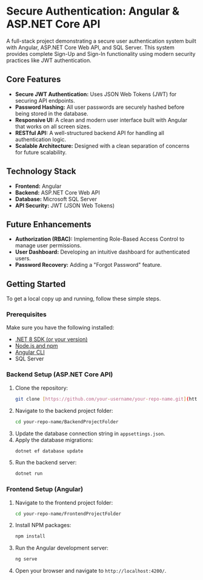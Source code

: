 # Secure Authentication: Angular & ASP.NET Core API


A full-stack project demonstrating a secure user authentication system built with Angular, ASP.NET Core Web API, and SQL Server. This system provides complete Sign-Up and Sign-In functionality using modern security practices like JWT authentication.

##  Core Features

* **Secure JWT Authentication:** Uses JSON Web Tokens (JWT) for securing API endpoints.
* **Password Hashing:** All user passwords are securely hashed before being stored in the database.
* **Responsive UI:** A clean and modern user interface built with Angular that works on all screen sizes.
* **RESTful API:** A well-structured backend API for handling all authentication logic.
* **Scalable Architecture:** Designed with a clean separation of concerns for future scalability.


##  Technology Stack

* **Frontend:** Angular
* **Backend:** ASP.NET Core Web API
* **Database:** Microsoft SQL Server
* **API Security:** JWT (JSON Web Tokens)

##  Future Enhancements

* **Authorization (RBAC):** Implementing Role-Based Access Control to manage user permissions.
* **User Dashboard:** Developing an intuitive dashboard for authenticated users.
* **Password Recovery:** Adding a "Forgot Password" feature.


##  Getting Started

To get a local copy up and running, follow these simple steps.

### Prerequisites

Make sure you have the following installed:
* [.NET 8 SDK (or your version)](https://dotnet.microsoft.com/download)
* [Node.js and npm](https://nodejs.org/)
* [Angular CLI](https://angular.io/cli)
* SQL Server

### Backend Setup (ASP.NET Core API)

1.  Clone the repository:
    ```sh
    git clone [https://github.com/your-username/your-repo-name.git](https://github.com/your-username/your-repo-name.git)
    ```
2.  Navigate to the backend project folder:
    ```sh
    cd your-repo-name/BackendProjectFolder
    ```
3.  Update the database connection string in `appsettings.json`.
4.  Apply the database migrations:
    ```sh
    dotnet ef database update
    ```
5.  Run the backend server:
    ```sh
    dotnet run
    ```

### Frontend Setup (Angular)

1.  Navigate to the frontend project folder:
    ```sh
    cd your-repo-name/FrontendProjectFolder
    ```
2.  Install NPM packages:
    ```sh
    npm install
    ```
3.  Run the Angular development server:
    ```sh
    ng serve
    ```
4.  Open your browser and navigate to `http://localhost:4200/`.

